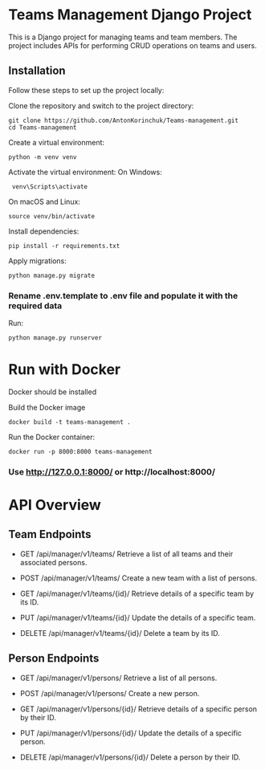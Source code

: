 # Teams Management Django Project

This is a Django project for managing teams and team members. The project includes APIs for performing CRUD operations on teams and users.

## Installation
Follow these steps to set up the project locally:

Clone the repository and switch to the project directory:
```shell
git clone https://github.com/AntonKorinchuk/Teams-management.git
cd Teams-management
```

Create a virtual environment:
```shell
python -m venv venv
```

Activate the virtual environment:
On Windows:
```shell
 venv\Scripts\activate
 ```
On macOS and Linux:
```shell
source venv/bin/activate
```

Install dependencies:
```shell
pip install -r requirements.txt
```

Apply migrations:
```shell
python manage.py migrate
```

### Rename .env.template to .env file and populate it with the required data


Run:
```shell
python manage.py runserver
```
# Run with Docker
Docker should be installed

Build the Docker image
```shell
docker build -t teams-management .
```

Run the Docker container:
```shell
docker run -p 8000:8000 teams-management
```

### Use http://127.0.0.1:8000/ or http://localhost:8000/ 

# API Overview
## Team Endpoints

- GET /api/manager/v1/teams/
Retrieve a list of all teams and their associated persons.

- POST /api/manager/v1/teams/
Create a new team with a list of persons.

- GET /api/manager/v1/teams/{id}/
Retrieve details of a specific team by its ID.

- PUT /api/manager/v1/teams/{id}/
Update the details of a specific team.

- DELETE /api/manager/v1/teams/{id}/
Delete a team by its ID.

## Person Endpoints
- GET /api/manager/v1/persons/
Retrieve a list of all persons.

- POST /api/manager/v1/persons/
Create a new person.

- GET /api/manager/v1/persons/{id}/
Retrieve details of a specific person by their ID.

- PUT /api/manager/v1/persons/{id}/
Update the details of a specific person.

- DELETE /api/manager/v1/persons/{id}/
Delete a person by their ID.
